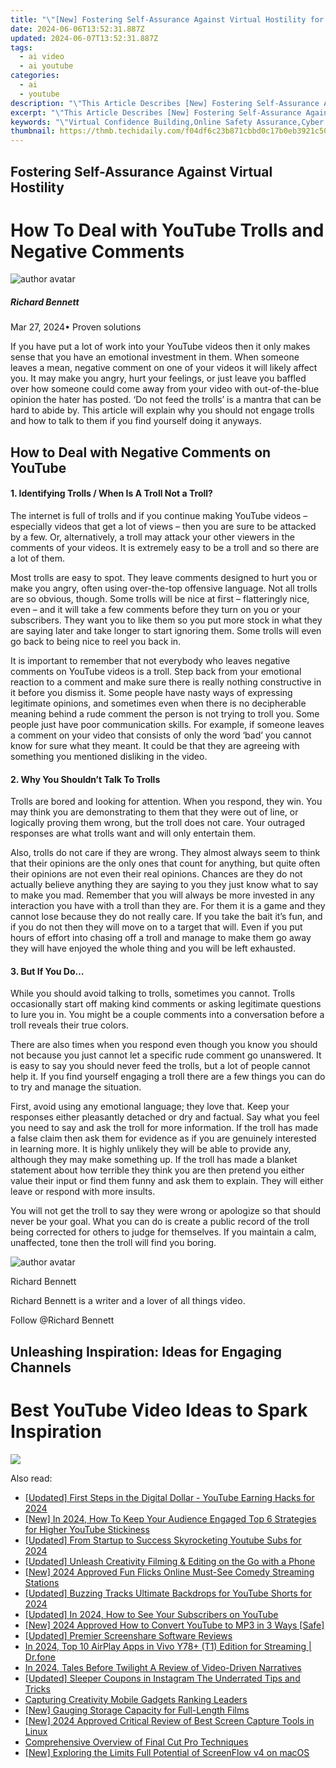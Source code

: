 ```yaml
---
title: "\"[New] Fostering Self-Assurance Against Virtual Hostility for 2024\""
date: 2024-06-06T13:52:31.887Z
updated: 2024-06-07T13:52:31.887Z
tags:
  - ai video
  - ai youtube
categories:
  - ai
  - youtube
description: "\"This Article Describes [New] Fostering Self-Assurance Against Virtual Hostility for 2024\""
excerpt: "\"This Article Describes [New] Fostering Self-Assurance Against Virtual Hostility for 2024\""
keywords: "\"Virtual Confidence Building,Online Safety Assurance,Cyber Resilience Growth,Digital Strength Fortification,Internet Self-Esteem Boost,Virtual Threat Combat,Net Security Assertiveness\""
thumbnail: https://thmb.techidaily.com/f04df6c23b871cbbd0c17b0eb3921c505712d724d4bbb61a362d901e0200289d.jpg
---
```


## Fostering Self-Assurance Against Virtual Hostility

# How To Deal with YouTube Trolls and Negative Comments

![author avatar](https://images.wondershare.com/filmora/article-images/richard-bennett.jpg)

##### Richard Bennett

 Mar 27, 2024• Proven solutions

 If you have put a lot of work into your YouTube videos then it only makes sense that you have an emotional investment in them. When someone leaves a mean, negative comment on one of your videos it will likely affect you. It may make you angry, hurt your feelings, or just leave you baffled over how someone could come away from your video with out-of-the-blue opinion the hater has posted. ‘Do not feed the trolls’ is a mantra that can be hard to abide by. This article will explain why you should not engage trolls and how to talk to them if you find yourself doing it anyways.

## How to Deal with Negative Comments on YouTube

#### 1\. Identifying Trolls / When Is A Troll Not a Troll?

 The internet is full of trolls and if you continue making YouTube videos – especially videos that get a lot of views – then you are sure to be attacked by a few. Or, alternatively, a troll may attack your other viewers in the comments of your videos. It is extremely easy to be a troll and so there are a lot of them.

 Most trolls are easy to spot. They leave comments designed to hurt you or make you angry, often using over-the-top offensive language. Not all trolls are so obvious, though. Some trolls will be nice at first – flatteringly nice, even – and it will take a few comments before they turn on you or your subscribers. They want you to like them so you put more stock in what they are saying later and take longer to start ignoring them. Some trolls will even go back to being nice to reel you back in.

 It is important to remember that not everybody who leaves negative comments on YouTube videos is a troll. Step back from your emotional reaction to a comment and make sure there is really nothing constructive in it before you dismiss it. Some people have nasty ways of expressing legitimate opinions, and sometimes even when there is no decipherable meaning behind a rude comment the person is not trying to troll you. Some people just have poor communication skills. For example, if someone leaves a comment on your video that consists of only the word ‘bad’ you cannot know for sure what they meant. It could be that they are agreeing with something you mentioned disliking in the video.

#### 2\. Why You Shouldn’t Talk To Trolls

 Trolls are bored and looking for attention. When you respond, they win. You may think you are demonstrating to them that they were out of line, or logically proving them wrong, but the troll does not care. Your outraged responses are what trolls want and will only entertain them.

 Also, trolls do not care if they are wrong. They almost always seem to think that their opinions are the only ones that count for anything, but quite often their opinions are not even their real opinions. Chances are they do not actually believe anything they are saying to you they just know what to say to make you mad. Remember that you will always be more invested in any interaction you have with a troll than they are. For them it is a game and they cannot lose because they do not really care. If you take the bait it’s fun, and if you do not then they will move on to a target that will. Even if you put hours of effort into chasing off a troll and manage to make them go away they will have enjoyed the whole thing and you will be left exhausted.

#### 3\. But If You Do…

 While you should avoid talking to trolls, sometimes you cannot. Trolls occasionally start off making kind comments or asking legitimate questions to lure you in. You might be a couple comments into a conversation before a troll reveals their true colors.

 There are also times when you respond even though you know you should not because you just cannot let a specific rude comment go unanswered. It is easy to say you should never feed the trolls, but a lot of people cannot help it. If you find yourself engaging a troll there are a few things you can do to try and manage the situation.

 First, avoid using any emotional language; they love that. Keep your responses either pleasantly detached or dry and factual. Say what you feel you need to say and ask the troll for more information. If the troll has made a false claim then ask them for evidence as if you are genuinely interested in learning more. It is highly unlikely they will be able to provide any, although they may make something up. If the troll has made a blanket statement about how terrible they think you are then pretend you either value their input or find them funny and ask them to explain. They will either leave or respond with more insults.

 You will not get the troll to say they were wrong or apologize so that should never be your goal. What you can do is create a public record of the troll being corrected for others to judge for themselves. If you maintain a calm, unaffected, tone then the troll will find you boring.

![author avatar](https://images.wondershare.com/filmora/article-images/richard-bennett.jpg)

Richard Bennett

Richard Bennett is a writer and a lover of all things video.

Follow @Richard Bennett


<ins class="adsbygoogle"
     style="display:block"
     data-ad-format="autorelaxed"
     data-ad-client="ca-pub-7571918770474297"
     data-ad-slot="1223367746"></ins>

## Unleashing Inspiration: Ideas for Engaging Channels

# Best YouTube Video Ideas to Spark Inspiration

![](https://images.wondershare.com/filmora/article-images/richard-bennett.jpg)

<span class="atpl-alsoreadstyle">Also read:</span>
<div><ul>
<li><a href="https://eaxpv-info.techidaily.com/updated-first-steps-in-the-digital-dollar-youtube-earning-hacks-for-2024/"><u>[Updated] First Steps in the Digital Dollar - YouTube Earning Hacks for 2024</u></a></li>
<li><a href="https://eaxpv-info.techidaily.com/new-in-2024-how-to-keep-your-audience-engaged-top-6-strategies-for-higher-youtube-stickiness/"><u>[New] In 2024, How To Keep Your Audience Engaged  Top 6 Strategies for Higher YouTube Stickiness</u></a></li>
<li><a href="https://eaxpv-info.techidaily.com/updated-from-startup-to-success-skyrocketing-youtube-subs-for-2024/"><u>[Updated] From Startup to Success  Skyrocketing Youtube Subs for 2024</u></a></li>
<li><a href="https://eaxpv-info.techidaily.com/updated-unleash-creativity-filming-and-editing-on-the-go-with-a-phone/"><u>[Updated] Unleash Creativity  Filming & Editing on the Go with a Phone</u></a></li>
<li><a href="https://eaxpv-info.techidaily.com/new-2024-approved-fun-flicks-online-must-see-comedy-streaming-stations/"><u>[New] 2024 Approved  Fun Flicks Online  Must-See Comedy Streaming Stations</u></a></li>
<li><a href="https://eaxpv-info.techidaily.com/updated-buzzing-tracks-ultimate-backdrops-for-youtube-shorts-for-2024/"><u>[Updated] Buzzing Tracks  Ultimate Backdrops for YouTube Shorts for 2024</u></a></li>
<li><a href="https://eaxpv-info.techidaily.com/updated-in-2024-how-to-see-your-subscribers-on-youtube/"><u>[Updated] In 2024, How to See Your Subscribers on YouTube</u></a></li>
<li><a href="https://eaxpv-info.techidaily.com/new-2024-approved-how-to-convert-youtube-to-mp3-in-3-ways-safe/"><u>[New] 2024 Approved  How to Convert YouTube to MP3 in 3 Ways [Safe]</u></a></li>
<li><a href="https://video-screen-grab.techidaily.com/updated-premier-screenshare-software-reviews/"><u>[Updated] Premier Screenshare Software Reviews</u></a></li>
<li><a href="https://screen-mirror.techidaily.com/in-2024-top-10-airplay-apps-in-vivo-y78plus-t1-edition-for-streaming-drfone-by-drfone-android/"><u>In 2024, Top 10 AirPlay Apps in Vivo Y78+ (T1) Edition for Streaming | Dr.fone</u></a></li>
<li><a href="https://some-skills.techidaily.com/in-2024-tales-before-twilight-a-review-of-video-driven-narratives/"><u>In 2024, Tales Before Twilight  A Review of Video-Driven Narratives</u></a></li>
<li><a href="https://instagram-video-recordings.techidaily.com/updated-sleeper-coupons-in-instagram-the-underrated-tips-and-tricks/"><u>[Updated] Sleeper Coupons in Instagram  The Underrated Tips and Tricks</u></a></li>
<li><a href="https://extra-resources.techidaily.com/capturing-creativity-mobile-gadgets-ranking-leaders/"><u>Capturing Creativity  Mobile Gadgets Ranking Leaders</u></a></li>
<li><a href="https://some-techniques.techidaily.com/new-gauging-storage-capacity-for-full-length-films/"><u>[New] Gauging Storage Capacity for Full-Length Films</u></a></li>
<li><a href="https://visual-screen-recording.techidaily.com/new-2024-approved-critical-review-of-best-screen-capture-tools-in-linux/"><u>[New] 2024 Approved  Critical Review of Best Screen Capture Tools in Linux</u></a></li>
<li><a href="https://extra-information.techidaily.com/comprehensive-overview-of-final-cut-pro-techniques/"><u>Comprehensive Overview of Final Cut Pro Techniques</u></a></li>
<li><a href="https://on-screen-recording.techidaily.com/new-exploring-the-limits-full-potential-of-screenflow-v4-on-macos/"><u>[New] Exploring the Limits  Full Potential of ScreenFlow v4 on macOS</u></a></li>
</ul></div>
